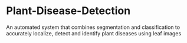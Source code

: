 # Plant-Disease-Detection
 An automated system that combines segmentation and classification to accurately localize, detect and identify plant diseases using leaf images
